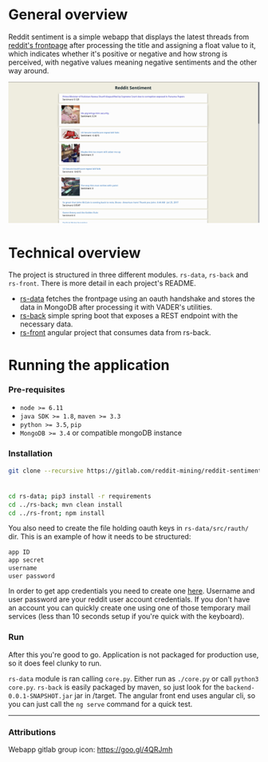 # General overview

Reddit sentiment is a simple webapp that displays the latest threads from [reddit's frontpage](https://reddit.com/r/all/) after processing the title and assigning a float value to it, which indicates whether it's positive or negative and how strong is perceived, with negative values meaning negative sentiments and the other way around.

![Example view](resources/images/readme1.png)


# Technical overview

The project is structured in three different modules. `rs-data`, `rs-back` and `rs-front`. There is more detail in each project's README.

* [rs-data](https://gitlab.com/reddit-mining/reddit-sentiment/rs-data) fetches the frontpage using an oauth handshake and stores the data in MongoDB after processing it with VADER's utilities.
* [rs-back](https://gitlab.com/reddit-mining/reddit-sentiment/rs-back) simple spring boot that exposes a REST endpoint with the necessary data.
* [rs-front](https://gitlab.com/reddit-mining/reddit-sentiment/rs-front) angular project that consumes data from rs-back.


# Running the application

### Pre-requisites

- `node >= 6.11`
- `java SDK >= 1.8`, `maven >= 3.3`
- `python >= 3.5`, `pip`
- `MongoDB >= 3.4` or compatible mongoDB instance

### Installation

```bash
git clone --recursive https://gitlab.com/reddit-mining/reddit-sentiment.git


cd rs-data; pip3 install -r requirements
cd ../rs-back; mvn clean install
cd ../rs-front; npm install

```

You also need to create the file holding oauth keys in `rs-data/src/rauth/` dir. This is an example of how it needs to be structured:
```
app ID
app secret
username
user password
```

In order to get app credentials you need to create one [here](https://www.reddit.com/prefs/apps/). Username and user password are your reddit user account credentials. If you don't have an account you can quickly create one using one of those temporary mail services (less than 10 seconds setup if you're quick with the keyboard).

### Run

After this you're good to go. Application is not packaged for production use, so it does feel clunky to run.

`rs-data` module is ran calling `core.py`. Either run as `./core.py` or call `python3 core.py`. `rs-back` is easily packaged by maven, so just look for the `backend-0.0.1-SNAPSHOT.jar` jar in /target. The angular front end uses angular cli, so you can just call the `ng serve` command for a quick test.

-----

### Attributions

Webapp gitlab group icon: https://goo.gl/4QRJmh
